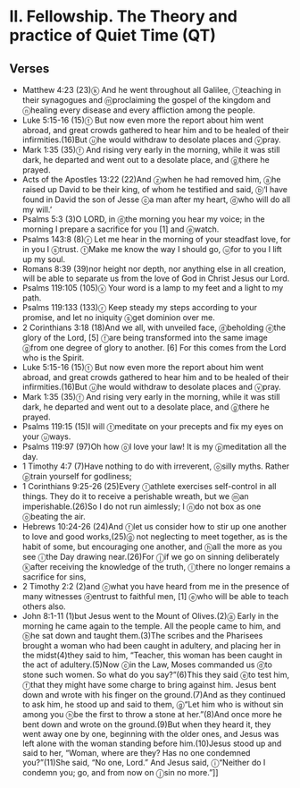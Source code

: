 #  II. Fellowship. The Theory and practice of Quiet Time (QT)

## Verses
- Matthew 4:23 (23)<pb/><f>ⓚ</f> And he went throughout all Galilee, <f>ⓛ</f>teaching in their synagogues and <f>ⓜ</f>proclaiming the gospel of the kingdom and <f>ⓝ</f>healing every disease and every affliction among the people.
- Luke 5:15-16 (15)<f>ⓣ</f> But now even more the report about him went abroad, and great crowds gathered to hear him and to be healed of their infirmities.(16)But <f>ⓤ</f>he would withdraw to desolate places and <f>ⓥ</f>pray.
- Mark 1:35 (35)<pb/><f>ⓕ</f> And rising very early in the morning, while it was still dark, he departed and went out to a desolate place, and <f>ⓖ</f>there he prayed.
- Acts of the Apostles 13:22 (22)And <f>ⓩ</f>when he had removed him, <f>ⓐ</f>he raised up David to be their king, of whom he testified and said, <f>ⓑ</f>‘I have found in David the son of Jesse <f>ⓒ</f>a man after my heart, <f>ⓓ</f>who will do all my will.’
- Psalms 5:3 (3)<t>O LORD, in <f>ⓓ</f>the morning you hear my voice; </t><t>in the morning I prepare a sacrifice for you <f>[1]</f> and <f>ⓔ</f>watch. </t>
- Psalms 143:8 (8)<t><f>ⓡ</f> Let me hear in the morning of your steadfast love, </t><t>for in you I <f>ⓢ</f>trust. </t><t><f>ⓣ</f>Make me know the way I should go, </t><t><f>ⓤ</f>for to you I lift up my soul. </t>
- Romans 8:39 (39)nor height nor depth, nor anything else in all creation, will be able to separate us from the love of God in Christ Jesus our Lord.
- Psalms 119:105 (105)<pb/><t><f>ⓧ</f> Your word is a lamp to my feet </t><t>and a light to my path.</t>
- Psalms 119:133 (133)<t><f>ⓡ</f> Keep steady my steps according to your promise, </t><t>and let no iniquity <f>ⓢ</f>get dominion over me.</t>
- 2 Corinthians 3:18 (18)And we all, with unveiled face, <f>ⓓ</f>beholding <f>ⓔ</f>the glory of the Lord, <f>[5]</f> <f>ⓕ</f>are being transformed into the same image <f>ⓖ</f>from one degree of glory to another. <f>[6]</f> For this comes from the Lord who is the Spirit.
- Luke 5:15-16 (15)<f>ⓣ</f> But now even more the report about him went abroad, and great crowds gathered to hear him and to be healed of their infirmities.(16)But <f>ⓤ</f>he would withdraw to desolate places and <f>ⓥ</f>pray.
- Mark 1:35 (35)<pb/><f>ⓕ</f> And rising very early in the morning, while it was still dark, he departed and went out to a desolate place, and <f>ⓖ</f>there he prayed.
- Psalms 119:15 (15)<t>I will <f>ⓣ</f>meditate on your precepts </t><t>and fix my eyes on your <f>ⓤ</f>ways.</t>
- Psalms 119:97 (97)<pb/><t>Oh how <f>ⓞ</f>I love your law! </t><t>It is my <f>ⓟ</f>meditation all the day.</t>
- 1 Timothy 4:7 (7)Have nothing to do with irreverent, <f>ⓞ</f>silly myths. Rather <f>ⓟ</f>train yourself for godliness;
- 1 Corinthians 9:25-26 (25)Every <f>ⓛ</f>athlete exercises self-control in all things. They do it to receive a perishable wreath, but we <f>ⓜ</f>an imperishable.(26)So I do not run aimlessly; I <f>ⓝ</f>do not box as one <f>ⓞ</f>beating the air.
- Hebrews 10:24-26 (24)And <f>ⓕ</f>let us consider how to stir up one another to love and good works,(25)<f>ⓖ</f> not neglecting to meet together, as is the habit of some, but encouraging one another, and <f>ⓗ</f>all the more as you see <f>ⓘ</f>the Day drawing near.(26)<pb/>For <f>ⓙ</f>if we go on sinning deliberately <f>ⓚ</f>after receiving the knowledge of the truth, <f>ⓛ</f>there no longer remains a sacrifice for sins,
- 2 Timothy 2:2 (2)and <f>ⓒ</f>what you have heard from me in the presence of many witnesses <f>ⓓ</f>entrust to faithful men, <f>[1]</f> <f>ⓔ</f>who will be able to teach others also.
- John 8:1-11 (1)<pb/>but Jesus went to the Mount of Olives.(2)<f>ⓐ</f> Early in the morning he came again to the temple. All the people came to him, and <f>ⓑ</f>he sat down and taught them.(3)The scribes and the Pharisees brought a woman who had been caught in adultery, and placing her in the midst(4)they said to him, “Teacher, this woman has been caught in the act of adultery.(5)Now <f>ⓒ</f>in the Law, Moses commanded us <f>ⓓ</f>to stone such women. So what do you say?”(6)This they said <f>ⓔ</f>to test him, <f>ⓕ</f>that they might have some charge to bring against him. Jesus bent down and wrote with his finger on the ground.(7)And as they continued to ask him, he stood up and said to them, <J> <f>ⓖ</f>“Let him who is without sin among you <f>ⓗ</f>be the first to throw a stone at her.”</J>(8)And once more he bent down and wrote on the ground.(9)But when they heard it, they went away one by one, beginning with the older ones, and Jesus was left alone with the woman standing before him.(10)Jesus stood up and said to her, <J>“Woman, where are they? Has no one condemned you?”</J>(11)She said, “No one, Lord.” And Jesus said, <J> <f>ⓘ</f>“Neither do I condemn you; go, and from now on <f>ⓙ</f>sin no more.”</J>]]
